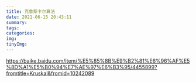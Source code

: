 ```yaml
---
title: 克鲁斯卡尔算法
date: 2021-06-15 20:43:11
summary:
tags:
categories:
img: 
tinyImg: 
---
```


https://baike.baidu.com/item/%E5%85%8B%E9%B2%81%E6%96%AF%E5%8D%A1%E5%B0%94%E7%AE%97%E6%B3%95/4455899?fromtitle=Kruskal&fromid=10242089
